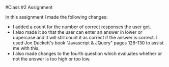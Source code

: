 #Class #2 Assignment

In this assignment I made the following changes:
- I added a count for the number of correct responses the user got.
- I also made it so that the user can enter an answer in lower or uppercase and it will still count it as correct if the answer is correct. I used Jon Duckett's book "Javascript & JQuery" pages 128-130 to assist me with this.
- I also made changes to the fourth question which evaluates whether or not the answer is too high or too low.
